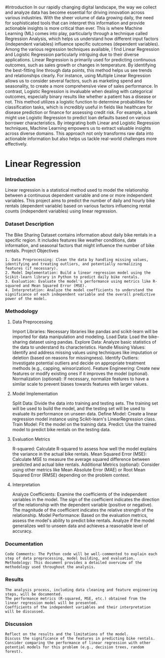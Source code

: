 #Introduction
In our rapidly changing digital landscape, the way we collect and analyze data has become essential for driving innovation across various industries. With the sheer volume of data growing daily, the need for sophisticated tools that can interpret this information and provide actionable insights is more critical than ever. This is where Machine Learning (ML) comes into play, particularly through a technique called Regression Analysis, which helps us understand how different input factors (independent variables) influence specific outcomes (dependent variables). Among the various regression techniques available, I find Linear Regression and Logistic Regression particularly intriguing due to their diverse applications. Linear Regression is primarily used for predicting continuous outcomes, such as sales growth or changes in temperature. By identifying the best-fitting line through data points, this method helps us see trends and relationships clearly. For instance, using Multiple Linear Regression allows us to consider several factors, such as marketing spend and seasonality, to create a more comprehensive view of sales performance. In contrast, Logistic Regression is invaluable when dealing with categorical outcomes, especially binary results like whether a patient has a disease or not. This method utilizes a logistic function to determine probabilities for classification tasks, which is incredibly useful in fields like healthcare for disease prediction or finance for assessing credit risk. For example, a bank might use Logistic Regression to predict loan defaults based on various borrower characteristics. By integrating both Linear and Logistic Regression techniques, Machine Learning empowers us to extract valuable insights across diverse domains. This approach not only transforms raw data into actionable information but also helps us tackle real-world challenges more effectively.





# Linear Regression

### Introduction

Linear regression is a statistical method used to model the relationship between a continuous dependent variable and one or more independent variables. This project aims to predict the number of daily and hourly bike rentals (dependent variable) based on various factors influencing rental counts (independent variables) using linear regression.  

### Dataset Description

The Bike Sharing Dataset contains information about daily bike rentals in a specific region. It includes features like weather conditions, date information, and seasonal factors that might influence the number of bike rentals.
Project Objectives

    1. Data Preprocessing: Clean the data by handling missing values, identifying and treating outliers, and potentially normalizing features (if necessary).
    2. Model Implementation: Build a linear regression model using the Scikit-learn library in Python to predict daily bike rentals.
    3. Evaluation: Evaluate the model's performance using metrics like R-squared and Mean Squared Error (MSE).
    4. Interpretation: Analyze the model coefficients to understand the significance of each independent variable and the overall predictive power of the model.

### Methodology
1. Data Preprocessing

    Import Libraries: Necessary libraries like pandas and scikit-learn will be imported for data manipulation and modeling.
    Load Data: Load the bike-sharing dataset using pandas.
    Explore Data: Analyze basic statistics of the data to understand its characteristics.
    Handle Missing Values: Identify and address missing values using techniques like imputation or deletion (based on reasons for missingness).
    Identify Outliers: Investigate potential outliers and decide on appropriate treatment methods (e.g., capping, winsorization).
    Feature Engineering: Create new features or modify existing ones if it improves the model (optional).
    Normalization (optional): If necessary, normalize features to have a similar scale to prevent biases towards features with larger values.

2. Model Implementation

    Split Data: Divide the data into training and testing sets. The training set will be used to build the model, and the testing set will be used to evaluate its performance on unseen data.
    Define Model: Create a linear regression model instance using Scikit-learn's LinearRegression class.
    Train Model: Fit the model on the training data.
    Predict: Use the trained model to predict bike rentals on the testing data.

3. Evaluation Metrics

    R-squared: Calculate R-squared to assess how well the model explains the variance in the actual bike rentals.
    Mean Squared Error (MSE): Calculate MSE to measure the average squared difference between predicted and actual bike rentals.
    Additional Metrics (optional): Consider using other metrics like Mean Absolute Error (MAE) or Root Mean Squared Error (RMSE) depending on the problem context.

4. Interpretation

    Analyze Coefficients: Examine the coefficients of the independent variables in the model. The sign of the coefficient indicates the direction of the relationship with the dependent variable (positive or negative). The magnitude of the coefficient indicates the relative strength of the relationship.
    Model Performance: Based on the evaluation metrics, assess the model's ability to predict bike rentals. Analyze if the model generalizes well to unseen data and achieves a reasonable level of accuracy.

### Documentation

    Code Comments: The Python code will be well-commented to explain each step of data preprocessing, model building, and evaluation.
    Methodology: This document provides a detailed overview of the methodology used throughout the analysis.

### Results

    The analysis process, including data cleaning and feature engineering steps, will be documented.
    The performance metrics (R-squared, MSE, etc.) obtained from the linear regression model will be presented.
    Coefficients of the independent variables and their interpretation will be discussed.

### Discussion

    Reflect on the results and the limitations of the model.
    Discuss the significance of the features in predicting bike rentals.
    Consider comparing the performance of linear regression with other potential models for this problem (e.g., decision trees, random forest).
